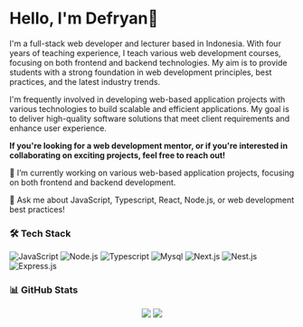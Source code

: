 <h1 align="left">Hello, I'm Defryan👋</h1>

<p>
  I'm a full-stack web developer and lecturer based in Indonesia.  With four years of teaching experience, I teach various web development courses, focusing on both frontend and backend technologies. My aim is to provide students with a strong foundation in web development principles, best practices, and the latest industry trends.
  
  I'm frequently involved in developing web-based application projects with various technologies to build scalable and efficient applications. My goal is to deliver high-quality software solutions that meet client requirements and enhance user experience. 

  <b>If you're looking for a web development mentor, or if you're interested in collaborating on exciting projects, feel free to reach out!</b>
</p>

🔭 I’m currently working on various web-based application projects, focusing on both frontend and backend development.

💬 Ask me about JavaScript, Typescript, React, Node.js, or web development best practices!

### 🛠️ Tech Stack
![JavaScript](https://img.shields.io/badge/Javascript-yellow?style=for-the-badge&logo=javascript&logoColor=black)
![Node.js](https://img.shields.io/badge/NodeJs-black?style=for-the-badge&logo=node.js&logoColor=green)
![Typescript](https://img.shields.io/badge/TypeScript-3178C6?style=for-the-badge&logo=typescript&logoColor=white)
![Mysql](https://img.shields.io/badge/Mysql-green?style=for-the-badge&logo=mysql&logoColor=white)
![Next.js](https://img.shields.io/badge/Next.js-black?style=for-the-badge&logo=next.js&logoColor=white)
![Nest.js](https://img.shields.io/badge/Nest.js-red?style=for-the-badge&logo=nestjs&logoColor=white)
![Express.js](https://img.shields.io/badge/Express.js-green?style=for-the-badge&logo=express&logoColor=white)
### 📊 GitHub Stats
<p align="center">
  <img src="https://github-readme-stats.vercel.app/api?username=masdefry&show_icons=true&theme=tokyonight" />
  <img src="https://github-readme-stats.vercel.app/api/top-langs/?username=masdefry&layout=compact&theme=tokyonight" />
</p>
